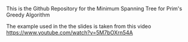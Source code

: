 This is the Github Repository for the Minimum Spanning Tree for Prim's Greedy Algorithm

The example used in the the slides is taken from this video https://www.youtube.com/watch?v=5M7bOXrn54A
